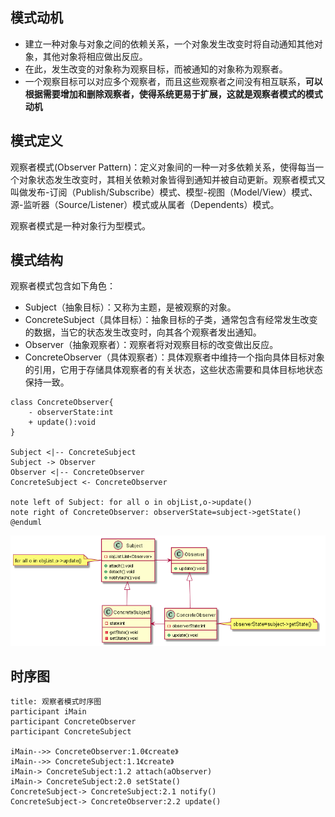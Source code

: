 ## 模式动机

- 建立一种对象与对象之间的依赖关系，一个对象发生改变时将自动通知其他对象，其他对象将相应做出反应。
- 在此，发生改变的对象称为观察目标，而被通知的对象称为观察者。
- 一个观察目标可以对应多个观察者，而且这些观察者之间没有相互联系，**可以根据需要增加和删除观察者，使得系统更易于扩展，这就是观察者模式的模式动机**

## 模式定义

观察者模式(Observer Pattern)：定义对象间的一种一对多依赖关系，使得每当一个对象状态发生改变时，其相关依赖对象皆得到通知并被自动更新。观察者模式又叫做发布-订阅（Publish/Subscribe）模式、模型-视图（Model/View）模式、源-监听器（Source/Listener）模式或从属者（Dependents）模式。

观察者模式是一种对象行为型模式。

## 模式结构

观察者模式包含如下角色：

- Subject（抽象目标）：又称为主题，是被观察的对象。
- ConcreteSubject（具体目标）：抽象目标的子类，通常包含有经常发生改变的数据，当它的状态发生改变时，向其各个观察者发出通知。
- Observer（抽象观察者）：观察者将对观察目标的改变做出反应。
- ConcreteObserver（具体观察者）：具体观察者中维持一个指向具体目标对象的引用，它用于存储具体观察者的有关状态，这些状态需要和具体目标地状态保持一致。

```
class ConcreteObserver{
    - observerState:int
    + update():void
}

Subject <|-- ConcreteSubject
Subject -> Observer
Observer <|-- ConcreteObserver
ConcreteSubject <- ConcreteObserver

note left of Subject: for all o in objList,o->update() 
note right of ConcreteObserver: observerState=subject->getState()
@enduml
```

![](https://raw.githubusercontent.com/JayChenFE/pic/master/design_pattern/012_Observer.png)

## 时序图

```sequence
title: 观察者模式时序图
participant iMain
participant ConcreteObserver
participant ConcreteSubject

iMain-->> ConcreteObserver:1.0《create》
iMain-->> ConcreteSubject:1.1《create》
iMain-> ConcreteSubject:1.2 attach(aObserver)
iMain-> ConcreteSubject:2.0 setState()
ConcreteSubject-> ConcreteSubject:2.1 notify() 
ConcreteSubject-> ConcreteObserver:2.2 update()

```


